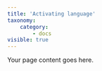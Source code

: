 ```yaml
---
title: 'Activating language'
taxonomy:
    category:
        - docs
visible: true
---
```


Your page content goes here.